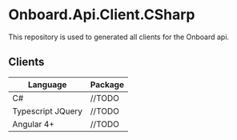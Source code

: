 # Onboard.Api.Client.CSharp

This repository is used to generated all clients for the Onboard api.

## Clients
| Language | Package |
|----------|---------|
| C#                    | //TODO |
| Typescript JQuery     | //TODO |
| Angular 4+            | //TODO |

